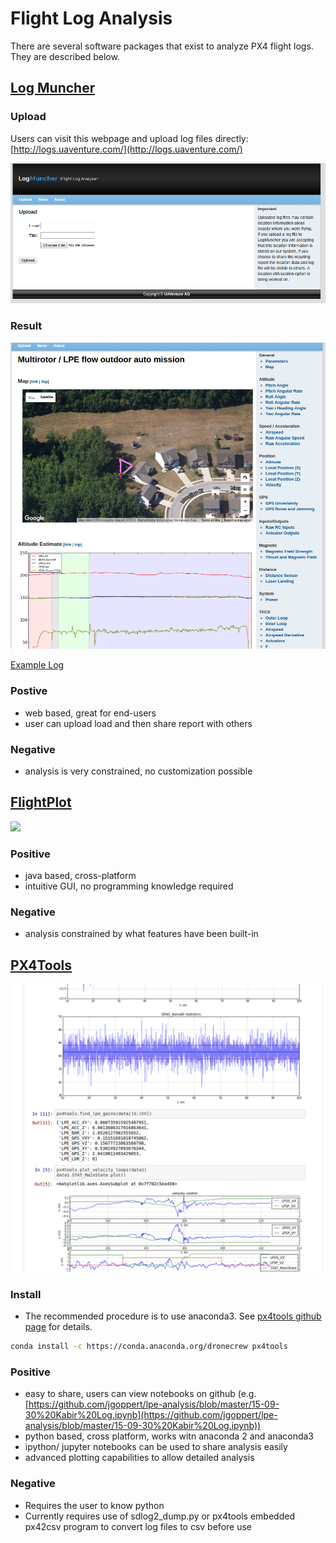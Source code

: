 # Flight Log Analysis

There are several software packages that exist to analyze PX4 flight logs. They are described below.

## [Log Muncher](http://logs.uaventure.com)

### Upload

Users can visit this webpage and upload log files directly: [http://logs.uaventure.com/](http://logs.uaventure.com/)

![](images/flight_log_analysis/logmuncher.png)

### Result

![](images/flight_log_analysis/log-muncher-result.png)

[Example Log](http://logs.uaventure.com/view/KwTFDaheRueMNmFRJQ3huH)

### Postive
*  web based, great for end-users
*  user can upload load and then share report with others

### Negative
* analysis is very constrained, no customization possible

## [FlightPlot](https://github.com/DrTon/FlightPlot)

![](https://pixhawk.org/_media/dev/flightplot-0.2.16-screenshot.png)

### Positive
* java based, cross-platform
* intuitive GUI, no programming knowledge required

### Negative
* analysis constrained by what features have been built-in

## [PX4Tools](https://github.com/dronecrew/px4tools)

![](images/flight_log_analysis/px4tools.png)

### Install

* The recommended procedure is to use anaconda3. See [px4tools github page](https://github.com/dronecrew/px4tools) for details.

```bash
conda install -c https://conda.anaconda.org/dronecrew px4tools
```

### Positive
* easy to share, users can view notebooks on github (e.g. [https://github.com/jgoppert/lpe-analysis/blob/master/15-09-30%20Kabir%20Log.ipynb](https://github.com/jgoppert/lpe-analysis/blob/master/15-09-30%20Kabir%20Log.ipynb))
* python based, cross platform, works witn anaconda 2 and anaconda3
* ipython/ jupyter notebooks can be used to share analysis easily
* advanced plotting capabilities to allow detailed analysis

### Negative
* Requires the user to know python
* Currently requires use of sdlog2_dump.py or px4tools embedded px42csv program to convert log files to csv before use